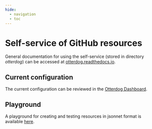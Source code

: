 ```yaml
---
hide:
  - navigation
  - toc
---
```


# Self-service of GitHub resources

General documentation for using the self-service (stored in directory *otterdog*) can be accessed at [otterdog.readthedocs.io](https://otterdog.readthedocs.io).

## Current configuration

The current configuration can be reviewed in the [Otterdog Dashboard](https://otterdog.eclipse.org/organizations/eclipse-lsp4e).

## Playground

A playground for creating and testing resources in jsonnet format is available [here](https://otterdog.eclipse.org/organizations/eclipse-lsp4e/playground).
